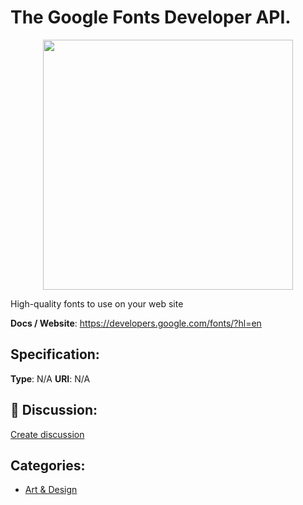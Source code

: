 # The Google Fonts Developer API.
<p align="center">
    <img width="400" src="https://raw.githubusercontent.com/apis-list/apis-list/apis/the-google-fonts-developer-api/logo_256x256.png" />
</p>

High-quality fonts to use on your web site

**Docs / Website**: https://developers.google.com/fonts/?hl=en

## Specification:
**Type**:  N/A 
**URI**:  N/A 

## 💬 Discussion:
[Create discussion](link)

## Categories:
- [Art & Design](https://github.com/apis-list/apis-list#art-and-design)





